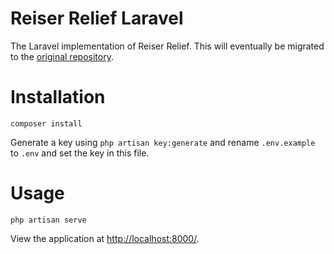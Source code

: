 # Reiser Relief Laravel
The Laravel implementation of Reiser Relief.  This will eventually be migrated to the [original repository](https://github.com/AlexKopen/Reiser-Relief).

# Installation
```composer install```

Generate a key using ```php artisan key:generate``` and rename ```.env.example``` to ```.env``` and set the key in this file.

# Usage
```php artisan serve```

View the application at [http://localhost:8000/](http://localhost:8000/).
